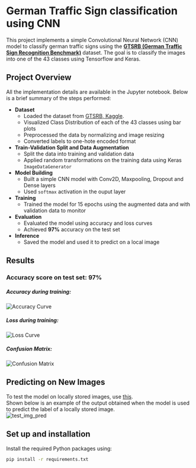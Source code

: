 # German Traffic Sign classification using CNN
This project implements a simple Convolutional Neural Network (CNN) model to classify german traffic signs using the [**GTSRB (German Traffic Sign Recognition Benchmark)**](https://www.kaggle.com/datasets/meowmeowmeowmeowmeow/gtsrb-german-traffic-sign/data) dataset. The goal is to classify the images into one of the 43 classes using Tensorflow and Keras.

## Project Overview
All the implementation details are available in the Jupyter notebook. Below is a brief summary of the steps performed:
* **Dataset**
  * Loaded the dataset from [GTSRB, Kaggle](https://www.kaggle.com/datasets/meowmeowmeowmeowmeow/gtsrb-german-traffic-sign/data).
  * Visualized Class Distribution of each of the 43 classes using bar plots
  * Preprocessed the data by normalizing and image resizing
  * Converted labels to one-hote encoded format
* **Train-Validation Split and Data Augmentation**
  * Split the data into training and validation data
  * Applied random transformations on the training data using Keras `ImageDataGenerator`
* **Model Building**
  * Built a simple CNN model with Conv2D, Maxpooling, Dropout and Dense layers
  * Used `softmax` activation in the ouput layer
* **Training**
  * Trained the model for 15 epochs using the augmented data and with validation data to monitor
* **Evaluation**
  * Evaluated the model using accuracy and loss curves
  * Achieved **97%** accuracy on the test set
* **Inference**
  * Saved the model and used it to predict on a local image
 
## Results
### Accuracy score on test set: 97% 

##### Accuracy during training:
![Accuracy Curve](https://github.com/sejalmdn/TS-Recog/blob/main/accuracy.png)
<br>
##### Loss during training:
![Loss Curve](https://github.com/sejalmdn/TS-Recog/blob/main/loss.png)
<br>
##### Confusion Matrix:
![Confusion Matrix](https://github.com/sejalmdn/TS-Recog/blob/main/confusionMatrix.png)

## Predicting on New Images
To test the model on locally stored images, use [this](https://github.com/sejalmdn/TS-Recog/blob/main/Test_Model.ipynb). <br>
Shown below is an example of the output obtained when the model is used to predict the label of a locally stored image. <br>
![test_img_pred](https://github.com/sejalmdn/TS-Recog/blob/main/test_img_pred.png)

## Set up and installation
Install the required Python packages using:
```bash
pip install -r requirements.txt
